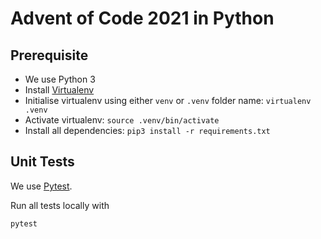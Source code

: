 # Advent of Code 2021 in Python

## Prerequisite

- We use Python 3
- Install [Virtualenv](https://virtualenv.pypa.io/en/latest/installation.html)
- Initialise virtualenv using either `venv` or `.venv` folder name: `virtualenv .venv`
- Activate virtualenv: `source .venv/bin/activate`
- Install all dependencies: `pip3 install -r requirements.txt`

## Unit Tests

We use [Pytest](https://docs.pytest.org/).

Run all tests locally with

```bash
pytest
```
